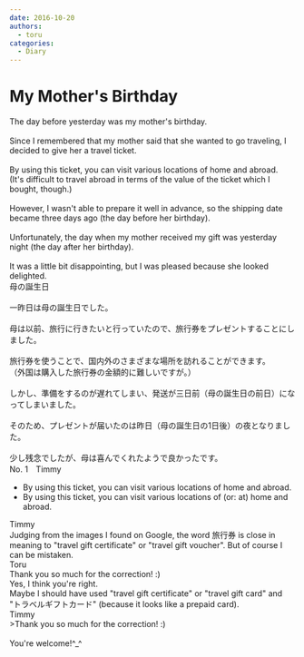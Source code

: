 ```yaml
---
date: 2016-10-20
authors:
  - toru
categories:
  - Diary
---
```


<h1 id="subject_show">My Mother's Birthday</h1>
<div class="date" hidden>Oct 20, 2016 18:58</div>
<div id="post"><div id="body_show_ori">
The day before yesterday was my mother's birthday.<br/><br/>Since I remembered that my mother said that she wanted to go traveling, I decided to give her a travel ticket.<br/><br/>By using this ticket, you can visit various locations of home and abroad.<br/>(It's difficult to travel abroad in terms of the value of the ticket which I bought, though.)<br/><br/>However, I wasn't able to prepare it well in advance, so the shipping date became three days ago (the day before her birthday).<br/><br/>Unfortunately, the day when my mother received my gift was yesterday night (the day after her birthday).<br/><br/>It was a little bit disappointing, but I was pleased because she looked delighted.
</div></div>

<!-- more -->

<div id="post_ja"><div id="body_show_mo">
母の誕生日<br/><br/>一昨日は母の誕生日でした。<br/><br/>母は以前、旅行に行きたいと行っていたので、旅行券をプレゼントすることにしました。<br/><br/>旅行券を使うことで、国内外のさまざまな場所を訪れることができます。<br/>（外国は購入した旅行券の金額的に難しいですが。）<br/><br/>しかし、準備をするのが遅れてしまい、発送が三日前（母の誕生日の前日）になってしまいました。<br/><br/>そのため、プレゼントが届いたのは昨日（母の誕生日の1日後）の夜となりました。<br/><br/>少し残念でしたが、母は喜んでくれたようで良かったです。
</div></div>
<div id="block"><div class="first_name"> No. 1　<span class="just_name">Timmy</span></div><div id="block2">
<ul class="correction_field">
<li class="incorrect">By using this ticket, you can visit various locations of home and abroad.</li>
<li class="corrected correct">
By using this ticket, you can visit various locations of (or: <span class="f_blue">at</span>) home and abroad.
</li>
</ul>
</div><div class="name"><span class="just_name">Timmy</span><br>
Judging from the images I found on Google, the word 旅行券 is close in meaning to "travel gift certificate" or "travel gift voucher". But of course I can be mistaken.
</div>
<div class="name"><span class="just_name">Toru</span><br>
Thank you so much for the correction! :)<br/>Yes, I think you're right.<br/>Maybe I should have used "travel gift certificate" or "travel gift card" and "トラベルギフトカード" (because it looks like a prepaid card).
</div>
<div class="name"><span class="just_name">Timmy</span><br>
&gt;Thank you so much for the correction! :)<br/><br/>You're welcome!^_^
</div>
</div>
